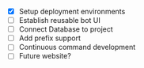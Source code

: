 - [x] Setup deployment environments
- [ ] Establish reusable bot UI
- [ ] Connect Database to project
- [ ] Add prefix support
- [ ] Continuous command development
- [ ] Future website?

